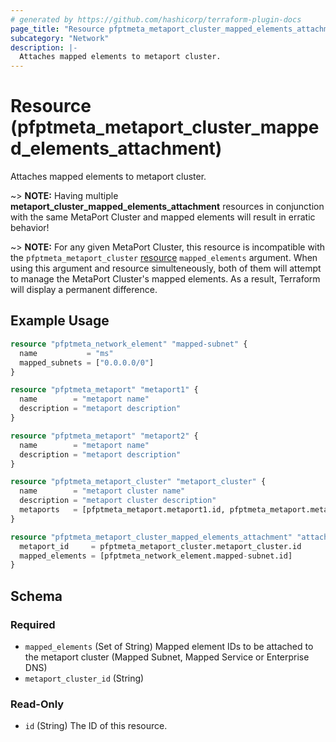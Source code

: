 ```yaml
---
# generated by https://github.com/hashicorp/terraform-plugin-docs
page_title: "Resource pfptmeta_metaport_cluster_mapped_elements_attachment - terraform-provider-pfptmeta"
subcategory: "Network"
description: |-
  Attaches mapped elements to metaport cluster.
---
```


# Resource (pfptmeta_metaport_cluster_mapped_elements_attachment)

Attaches mapped elements to metaport cluster.

~> **NOTE:** Having multiple **metaport_cluster_mapped_elements_attachment** resources in conjunction with the same MetaPort Cluster and mapped elements will result in erratic behavior!

~> **NOTE:** For any given MetaPort Cluster, this resource is incompatible with the `pfptmeta_metaport_cluster`
[resource](https://registry.terraform.io/providers/nsofnetworks/pfptmeta/latest/docs/resources/metaport_cluster) `mapped_elements` argument.
When using this argument and resource simulteneously, both of them will attempt to manage the MetaPort Cluster's mapped elements. As a result, Terraform will display a permanent difference.

## Example Usage

```terraform
resource "pfptmeta_network_element" "mapped-subnet" {
  name           = "ms"
  mapped_subnets = ["0.0.0.0/0"]
}

resource "pfptmeta_metaport" "metaport1" {
  name        = "metaport name"
  description = "metaport description"
}

resource "pfptmeta_metaport" "metaport2" {
  name        = "metaport name"
  description = "metaport description"
}

resource "pfptmeta_metaport_cluster" "metaport_cluster" {
  name        = "metaport cluster name"
  description = "metaport cluster description"
  metaports   = [pfptmeta_metaport.metaport1.id, pfptmeta_metaport.metaport2.id]
}

resource "pfptmeta_metaport_cluster_mapped_elements_attachment" "attachment" {
  metaport_id     = pfptmeta_metaport_cluster.metaport_cluster.id
  mapped_elements = [pfptmeta_network_element.mapped-subnet.id]
}
```

<!-- schema generated by tfplugindocs -->
## Schema

### Required

- `mapped_elements` (Set of String) Mapped element IDs to be attached to the metaport cluster (Mapped Subnet, Mapped Service or Enterprise DNS)
- `metaport_cluster_id` (String)

### Read-Only

- `id` (String) The ID of this resource.
